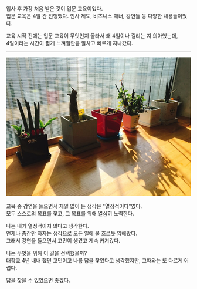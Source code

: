 입사 후 가장 처음 받은 것이 입문 교육이었다.  
입문 교육은 4일 간 진행했다. 인사 제도, 비즈니스 매너, 강연들 등 다양한 내용들이었다.  

교육 시작 전에는 입문 교육이 무엇인지 몰라서 왜 4일이나 걸리는 지 의아했는데,  
4일이라는 시간이 짧게 느껴질만큼 알차고 빠르게 지나갔다.

* * *
![NHN_4floor](https://github.com/SeonheeKim/SeonheeKim.github.io/blob/master/content/images/NHN_4floor.jpg?raw=true)


교육 중 강연을 들으면서 제일 많이 든 생각은 "열정적이다"였다.  
모두 스스로의 목표를 찾고, 그 목표를 위해 열심히 노력한다.  

나는 내가 열정적이지 않다고 생각한다.  
언제나 중간만 하자는 생각으로 모든 일에 물 흐르듯 임해왔다.  
그래서 강연을 들으면서 고민이 생겼고 계속 커져갔다.  

나는 무엇을 위해 이 길을 선택했을까?  
대학교 4년 내내 했던 고민이고 나름 답을 찾았다고 생각했지만, 그때와는 또 다르게 어렵다.  

답을 찾을 수 있었으면 좋겠다.
